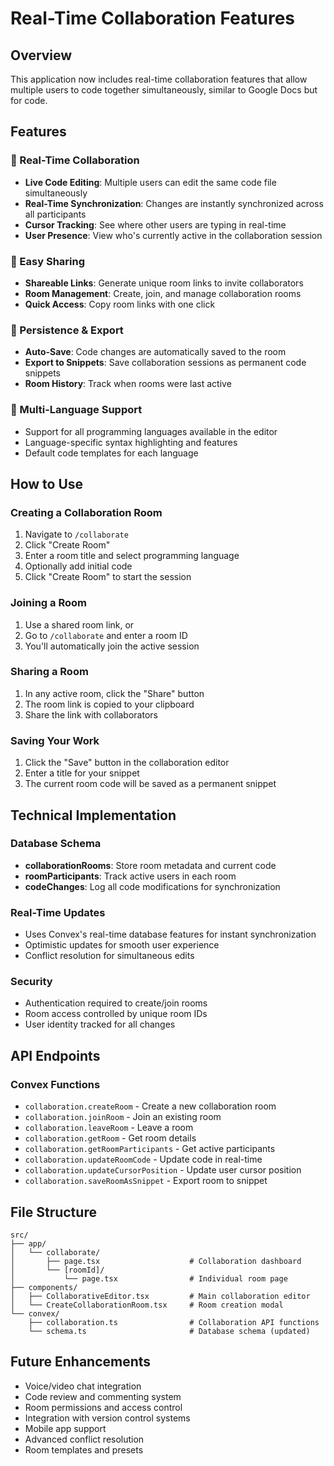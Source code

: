 # Real-Time Collaboration Features

## Overview
This application now includes real-time collaboration features that allow multiple users to code together simultaneously, similar to Google Docs but for code.

## Features

### 🚀 Real-Time Collaboration
- **Live Code Editing**: Multiple users can edit the same code file simultaneously
- **Real-Time Synchronization**: Changes are instantly synchronized across all participants
- **Cursor Tracking**: See where other users are typing in real-time
- **User Presence**: View who's currently active in the collaboration session

### 🔗 Easy Sharing
- **Shareable Links**: Generate unique room links to invite collaborators
- **Room Management**: Create, join, and manage collaboration rooms
- **Quick Access**: Copy room links with one click

### 💾 Persistence & Export
- **Auto-Save**: Code changes are automatically saved to the room
- **Export to Snippets**: Save collaboration sessions as permanent code snippets
- **Room History**: Track when rooms were last active

### 🎨 Multi-Language Support
- Support for all programming languages available in the editor
- Language-specific syntax highlighting and features
- Default code templates for each language

## How to Use

### Creating a Collaboration Room
1. Navigate to `/collaborate`
2. Click "Create Room"
3. Enter a room title and select programming language
4. Optionally add initial code
5. Click "Create Room" to start the session

### Joining a Room
1. Use a shared room link, or
2. Go to `/collaborate` and enter a room ID
3. You'll automatically join the active session

### Sharing a Room
1. In any active room, click the "Share" button
2. The room link is copied to your clipboard
3. Share the link with collaborators

### Saving Your Work
1. Click the "Save" button in the collaboration editor
2. Enter a title for your snippet
3. The current room code will be saved as a permanent snippet

## Technical Implementation

### Database Schema
- **collaborationRooms**: Store room metadata and current code
- **roomParticipants**: Track active users in each room
- **codeChanges**: Log all code modifications for synchronization

### Real-Time Updates
- Uses Convex's real-time database features for instant synchronization
- Optimistic updates for smooth user experience
- Conflict resolution for simultaneous edits

### Security
- Authentication required to create/join rooms
- Room access controlled by unique room IDs
- User identity tracked for all changes

## API Endpoints

### Convex Functions
- `collaboration.createRoom` - Create a new collaboration room
- `collaboration.joinRoom` - Join an existing room
- `collaboration.leaveRoom` - Leave a room
- `collaboration.getRoom` - Get room details
- `collaboration.getRoomParticipants` - Get active participants
- `collaboration.updateRoomCode` - Update code in real-time
- `collaboration.updateCursorPosition` - Update user cursor position
- `collaboration.saveRoomAsSnippet` - Export room to snippet

## File Structure
```
src/
├── app/
│   └── collaborate/
│       ├── page.tsx                    # Collaboration dashboard
│       └── [roomId]/
│           └── page.tsx                # Individual room page
├── components/
│   ├── CollaborativeEditor.tsx         # Main collaboration editor
│   └── CreateCollaborationRoom.tsx     # Room creation modal
└── convex/
    ├── collaboration.ts                # Collaboration API functions
    └── schema.ts                       # Database schema (updated)
```

## Future Enhancements
- Voice/video chat integration
- Code review and commenting system
- Room permissions and access control
- Integration with version control systems
- Mobile app support
- Advanced conflict resolution
- Room templates and presets